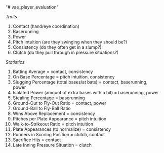 "# vae_player_evaluation" 

*Traits*

1. Contact (hand/eye coordination)
2. Baserunning
3. Power
4. Pitch Intuition (are they swinging when they should be?)
5. Consistency (do they often get in a slump?)
6. Clutch (do they pull through in pressure situations?)

*Statistics*

1. Batting Average = contact, consistency
2. On Base Percentage = pitch intuition, consistency
3. Slugging Percentage (total bases/at bats) = contact, baserunning, power
4. Isolated Power (amount of extra bases with a hit) = baserunning, power
5. Stealing Percentage = baserunning
6. Ground-Out to Fly-Out Ratio = contact, power
7. Ground-Ball to Fly-Ball Ratio
8. Wins Above Replacement = consistency
9. Pitches per Plate Appearance = pitch intuition
10. Walk-to-Strikeout Ratio = pitch intuition
11. Plate Appearances (to normalize) = consistency
12. Runners in Scoring Position = clutch, contact
13. Sacrifice Hits = contact
14. Late Inning Pressure Situation = clutch
